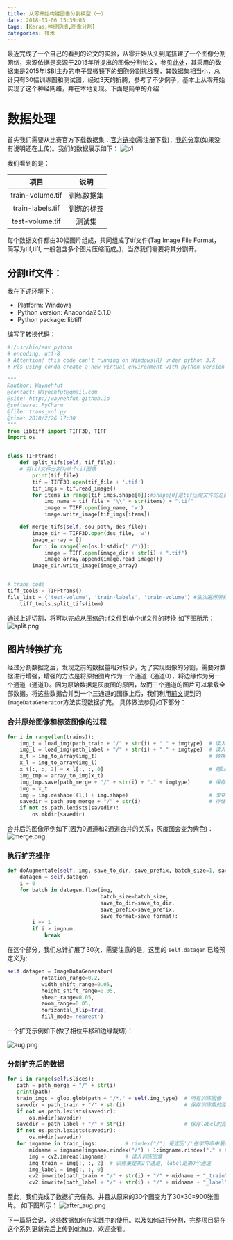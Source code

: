 ```yaml
---
title: 从零开始构建图像分割模型（一）
date: 2018-03-06 15:39:03
tags: [Keras,神经网络,图像分割]
categories: 技术
---
```


最近完成了一个自己的看到的论文的实验，从零开始从头到尾搭建了一个图像分割网络，来源依据是来源于2015年所提出的图像分割论文，参见[此处](https://arxiv.org/abs/1505.04597)，其采用的数据集是2015年ISBI主办的电子显微镜下的细胞分割挑战赛，其数据集相当小，总计只有30幅训练图和测试图，经过3天的折腾，参考了不少例子，基本上从零开始实现了这个神经网络，并在本地复现。下面是简单的介绍：
<!-- more -->

# 数据处理

首先我们需要从比赛官方下载数据集：[官方链接](http://brainiac2.mit.edu/isbi_challenge/)(需注册下载)，[我的分享](https://share.weiyun.com/c505e02e8e6bc83cb9862d71843684c8)(如果没有说明还在上传)。我们的数据展示如下：
![p1](p1.jpg)

我们看到的是：

|项目|说明|
|:-:|:-:|
|train-volume.tif|训练数据集|
|train-labels.tif|训练的标签|
|test-volume.tif|测试集|
每个数据文件都由30幅图片组成，共同组成了tif文件(Tag Image File Format，简写为tif,tiff, 一般包含多个图片压缩而成。)，当然我们需要将其分割开。

## 分割tif文件：

我在下述环境下：

- Platform: Windows
- Python version: Anaconda2 5.1.0
- Python package: libtiff

编写了转换代码：

```python
#!/usr/bin/env python
# encoding: utf-8
# Attention! this code can't running on Windows(R) under python 3.X
# Pls using conda create a new virtual environment with python version 2.7.

"""
@author: Waynehfut
@contact: Waynehfut@gmail.com
@site: http://waynehfut.github.io
@software: PyCharm
@file: trans_vol.py
@time: 2018/2/26 17:30
"""
from libtiff import TIFF3D, TIFF
import os


class TIFFtrans:
    def split_tifs(self, tif_file):
    # 将tif文件分割为单个tif图像
        print(tif_file)
        tif = TIFF3D.open(tif_file + '.tif')
        tif_imgs = tif.read_image()
        for items in range(tif_imgs.shape[0]):#shape[0]是tif压缩文件的总数量
            img_name = tif_file + "\\" + str(items) + ".tif"
            image = TIFF.open(img_name, 'w')
            image.write_image(tif_imgs[items])

    def merge_tifs(self, sou_path, des_file):
        image_dir = TIFF3D.open(des_file, 'w')
        image_array = []
        for i in range(len(os.listdir('./'))):
            image = TIFF.open(image_dir + str(i) + ".tif")
            image_array.append(image.read_image())
        image_dir.write_image(image_array)


# trans code
tiff_tools = TIFFtrans()
file_list = ('test-volume', 'train-labels', 'train-volume') #依次遍历所有压缩的tif文件
    tiff_tools.split_tifs(item)

```

通过上述切割，将可以完成从压缩的tif文件到单个tif文件的转换
如下图所示：
![split.png](split.png)

## 图片转换扩充

经过分割数据之后，发现之前的数据量相对较少，为了实现图像的分割，需要对数据进行增强，增强的方法是将原始图片作为一个通道（通道0），将边缘作为另一个通道（通道1）。因为原始数据是灰度图的原因，故而三个通道的图片可以承载全部数据。将这些数据合并到一个三通道的图像上后，我们利用[前文](https://waynehfut.github.io/2018/03/04/cifar10-cnn/)提到的`ImageDataGenerator`方法实现数据扩充。
具体做法参见如下部分：

### 合并原始图像和标签图像的过程

```python
for i in range(len(trains)):
    img_t = load_img(path_train + "/" + str(i) + "." + imgtype)  # 读入train
    img_l = load_img(path_label + "/" + str(i) + "." + imgtype)  # 读入label
    x_t = img_to_array(img_t)                                    # 转换成矩阵
    x_l = img_to_array(img_l)
    x_t[:, :, 2] = x_l[:, :, 0]                                  # 把label当做train的第三个通道
    img_tmp = array_to_img(x_t)
    img_tmp.save(path_merge + "/" + str(i) + "." + imgtype)      # 保存合并后的图像
    img = x_t
    img = img.reshape((1,) + img.shape)                          # 改变shape(1, 512, 512, 3)
    savedir = path_aug_merge + "/" + str(i)                      # 存储合并增强后的图像
    if not os.path.lexists(savedir):
        os.mkdir(savedir)
```

合并后的图像示例如下(因为0通道和2通道合并的关系，灰度图会变为紫色)：
![merge.png](从零开始构建图像分割模型（一）/merge.png)

### 执行扩充操作

```python
def doAugmentate(self, img, save_to_dir, save_prefix, batch_size=1, save_format='tif', imgnum=30):
    datagen = self.datagen
    i = 0
    for batch in datagen.flow(img,
                              batch_size=batch_size,
                              save_to_dir=save_to_dir,
                              save_prefix=save_prefix,
                              save_format=save_format):
        i += 1
        if i > imgnum:
            break
```

在这个部分，我们总计扩展了30次，需要注意的是，这里的 `self.datagen` 已经预定义为:

 ```python
 self.datagen = ImageDataGenerator(
            rotation_range=0.2,
            width_shift_range=0.05,
            height_shift_range=0.05,
            shear_range=0.05,
            zoom_range=0.05,
            horizontal_flip=True,
            fill_mode='nearest')
 ```

 一个扩充示例如下(做了相位平移和边缘裁切)：

 ![aug.png](从零开始构建图像分割模型（一）/aug.png)

### 分割扩充后的数据

 ```python
for i in range(self.slices):
    path = path_merge + "/" + str(i)
    print(path)
    train_imgs = glob.glob(path + "/*." + self.img_type)  # 所有训练图像
    savedir = path_train + "/" + str(i)                   # 保存训练集的路径
    if not os.path.lexists(savedir):
        os.mkdir(savedir)
    savedir = path_label + "/" + str(i)                   # 保存label的路径
    if not os.path.lexists(savedir):
        os.mkdir(savedir)
    for imgname in train_imgs:         # rindex("/") 是返回'/'在字符串中最后一次出现的索引
        midname = imgname[imgname.rindex("/") + 1:imgname.rindex("." + self.img_type)] # 获得文件名(不包含后缀)
        img = cv2.imread(imgname)      # 读入训练图像
        img_train = img[:, :, 2]  # 训练集是第2个通道, label是第0个通道
        img_label = img[:, :, 0]
        cv2.imwrite(path_train + "/" + str(i) + "/" + midname + "_train" + "." + self.img_type, img_train) # 保存训练图像和label
        cv2.imwrite(path_label + "/" + str(i) + "/" + midname + "_label" + "." + self.img_type, img_label)
 ```

 至此，我们完成了数据扩充任务。并且从原来的30个图变为了30*30=900张图片。
 如下图所示：
![after_aug.png](从零开始构建图像分割模型（一）/after_aug.png)

下一篇将会说，这些数据如何在实践中的使用。以及如何进行分割，完整项目将在这个系列更新完后上传到[github](https://github.com/waynehfut)，欢迎查看。